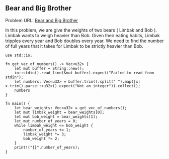 ## Bear and Big Brother

Problem URL:   [Bear and Big Brother](https://codeforces.com/problemset/problem/791/A) 

In this problem, we are give the weights of two bears ( Limbak and Bob ). Limbak wants to weigh heavier than Bob. Given their eating habits, Limbak tripples every year and Bob doubles every year. We need to find the number of full years that it takes for Limbak to be strictly heavier than Bob.


```
use std::io;

fn get_vec_of_numbers() -> Vec<u32> {
    let mut buffer = String::new();
    io::stdin().read_line(&mut buffer).expect("Failed to read from stdin");
    let numbers: Vec<u32> = buffer.trim().split(" ").map(|x| x.trim().parse::<u32>().expect("Not an integer")).collect();
    numbers
}

fn main() {
    let bear_weights: Vec<u32> = get_vec_of_numbers();
    let mut limbak_weight = bear_weights[0];
    let mut bob_weight = bear_weights[1];
    let mut number_of_years = 0;
    while limbak_weight <= bob_weight {
        number_of_years += 1;
        limbak_weight *= 3;
        bob_weight *= 2;
    } 
    print!("{}",number_of_years);
}
``` 
